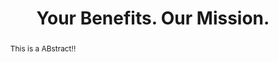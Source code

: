 ---
layout: page
title: Your Benefits. Our Mission.
abstract: This is a ABstract!!
cardVisualURL: /images/blog/road-map-index.png
---